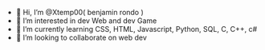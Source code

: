 - 👋 Hi, I’m @Xtemp00( benjamin rondo )
- 👀 I’m interested in dev Web and dev Game
- 🌱 I’m currently learning CSS, HTML, Javascript, Python, SQL, C, C++, c#
- 💞️ I’m looking to collaborate on web dev


<!---
Xtemp00/Xtemp00 is a ✨ special ✨ repository because its `README.md` (this file) appears on your GitHub profile.
You can click the Preview link to take a look at your changes.
--->
